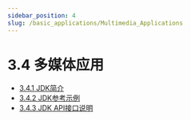 ```yaml
---
sidebar_position: 4
slug: /basic_applications/Multimedia_Applications
---
```


# 3.4 多媒体应用

- [3.4.1 JDK简介](3.4.1_Introduction_to_JDK.md)
- [3.4.2 JDK参考示例](3.4.2_JDK_Reference_Examples.md)
- [3.4.3 JDK API接口说明](3.4.3_JDK_API_Descriptions.md)